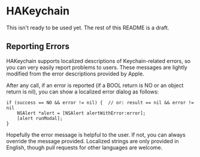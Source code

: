 
# HAKeychain #

This isn't ready to be used yet. The rest of this README is a draft.


## Reporting Errors ##

HAKeychain supports localized descriptions of Keychain-related errors, so
you can very easily report problems to users. These messages are lightly
modified from the error descriptions provided by Apple.

After any call, if an error is reported (if a BOOL return is NO or an object
return is nil), you can show a localized error dialog as follows:

    if (success == NO && error != nil) {  // or: result == nil && error != nil
        NSAlert *alert = [NSAlert alertWithError:error];
        [alert runModal];
    }

Hopefully the error message is helpful to the user. If not, you can always
override the message provided.  Localized strings are only provided in English,
though pull requests for other languages are welcome.
